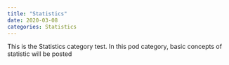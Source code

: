 ```yaml
---
title: "Statistics"
date: 2020-03-08
categories: Statistics
---
```

This is the Statistics category test.
In this pod category, basic concepts of statistic will be posted


